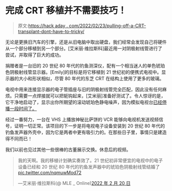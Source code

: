 # 完成 CRT 移植并不需要技巧！

> 原文:[https://hack aday . com/2022/02/23/pulling-off-a-CRT-transplant-dont-have-to-tricky/](https://hackaday.com/2022/02/23/pulling-off-a-crt-transplant-doesnt-have-to-be-tricky/)

无论是更换旧汽车的引擎，还是从旧电脑中取出硬盘，我们经常会发现自己将硬件从一个部分移植到另一个部分。[艾米丽·维拉斯科]最近用一对阴极射线管进行了尝试，并取得了巨大的成功。

捐赠者是一台旧的 20 世纪 80 年代的钓鱼测深仪，配有一个相当迷人的单色琥珀色阴极射线管显示器。[Emily]的目标是将它移植到 21 世纪初的便携式电视中。显示器的大小和形状相似，尽管 80 年代的东芝 CRT 在结构上使用了更多的玻璃。

电视中用来连接显示器的电子管插座与旧的阴极射线管完全匹配，因此没有任何麻烦。只需要一点焊接就可以把轭钩起来，[艾米丽]准备好测试了。令人惊讶的是，它干净地启动了，显示出你所期望的滚动琥珀色静电噪声，因为模拟电视台[已经停播一段时间了。](https://hackaday.com/2021/07/14/end-of-an-era-ntsc-finally-goes-dark-in-america/)

经过一番努力，一台在 VHS 上播放神秘比萨饼的 VCR 能够向电视机发送视频信号，证明一切正常。该项目的下一步是将电视电子设备安装到 20 世纪 80 年代的钓鱼发声器外壳中，因为它是两者中更有吸引力的。在那些日子里，事情只是建造得不同而已！

我们以前也见过其他一些很棒的古董展示交换。休息后的视频。

> 我的天啊。我的移植计划确实奏效了。21 世纪初非常便宜的电视中的电子设备已经和 20 世纪 80 年代的钓鱼发声器中的琥珀色阴极射线管结婚了[pic.twitter.com/nqmuwMod72](https://t.co/nqmuwMod72)
> 
> —艾米丽·维拉斯科(@ MLE _ Online)[2022 年 2 月 20 日](https://twitter.com/MLE_Online/status/1495227055100751877?ref_src=twsrc%5Etfw)
